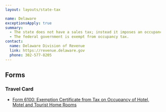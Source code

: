 ```yaml
---
layout: layouts/state-tax

name: Delaware
exceptionsApply: true
summary:
  - The state does not have a sales tax; instead it imposes an occupancy tax for hotel stay.
  - The federal government is exempt from occupancy tax.
contact:
  name: Delaware Division of Revenue
  link: https://revenue.delaware.gov
  phone: 302-577-8205
---
```


## Forms

### Travel Card

* [Form 6100: Exemption Certificate from Tax on Occupancy of Hotel, Motel and Tourist Home Rooms](https://revenuefiles.delaware.gov/docs/6100.pdf)
